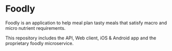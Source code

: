 # Foodly

Foodly is an application to help meal plan tasty meals that satisfy macro and micro nutrient requirements.

This repository includes the API, Web client, iOS & Android app and the proprietary foodly microservice.
